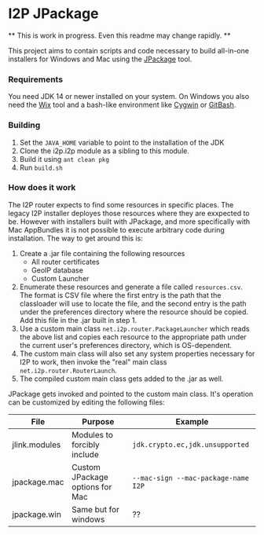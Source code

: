# I2P JPackage 

** This is work in progress.  Even this readme may change rapidly. **

This project aims to contain scripts and code necessary to build all-in-one installers for Windows and Mac using the [JPackage] tool.

### Requirements

You need JDK 14 or newer installed on your system.  On Windows you also need the [Wix] tool and a bash-like environment like [Cygwin] or [GitBash].

### Building

1. Set the `JAVA_HOME` variable to point to the installation of the JDK
1. Clone the i2p.i2p module as a sibling to this module.
1. Build it using `ant clean pkg`
1. Run `build.sh`


### How does it work

The I2P router expects to find some resources in specific places.  The legacy I2P installer deployes those resources where they are exxpected to be.  However with installers built with JPackage, and more specifically with Mac AppBundles it is not possible to execute arbitrary code during installation.  The way to get around this is:


1. Create a .jar file containing the following resources
   * All router certificates
   * GeoIP database
   * Custom Launcher
1. Enumerate these resources and generate a file called `resources.csv`.  The format is CSV file where the first entry is the path that the classloader will use to locate the file, and the second entry is the path under the preferences directory where the resource should be copied.  Add this file in the .jar built in step 1.
1. Use a custom main class `net.i2p.router.PackageLauncher` which reads the above list and copies each resource to the appropriate path under the current user's preferences directory, which is OS-dependent.
1. The custom main class will also set any system properties necessary for I2P to work, then invoke the "real" main class `net.i2p.router.RouterLaunch`.
1. The compiled custom main class gets added to the .jar as well.

JPackage gets invoked and pointed to the custom main class.  It's operation can be customized by editing the following files:

|File|Purpose|Example|
|---|---|---|
|jlink.modules|Modules to forcibly include|`jdk.crypto.ec,jdk.unsupported`|
|jpackage.mac|Custom JPackage options for Mac| `--mac-sign --mac-package-name I2P`|
|jpackage.win|Same but for windows|??|



[JPackage]: https://openjdk.java.net/jeps/392
[Wix]: https://wixtoolset.org/
[Cygwin]: https://cygwin.com
[GitBash]: https://gitforwindows.org
